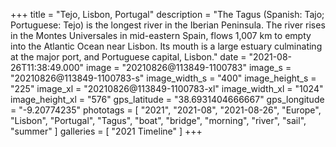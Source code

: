 +++
title = "Tejo, Lisbon, Portugal"
description = "The Tagus (Spanish: Tajo; Portuguese: Tejo) is the longest river in the Iberian Peninsula. The river rises in the Montes Universales in mid-eastern Spain, flows 1,007 km to empty into the Atlantic Ocean near Lisbon. Its mouth is a large estuary culminating at the major port, and Portuguese capital, Lisbon."
date = "2021-08-26T11:38:49.000"
image = "20210826@113849-1100783"
image_s = "20210826@113849-1100783-s"
image_width_s = "400"
image_height_s = "225"
image_xl = "20210826@113849-1100783-xl"
image_width_xl = "1024"
image_height_xl = "576"
gps_latitude = "38.6931404666667"
gps_longitude = "-9.20774235"
phototags = [ "2021", "2021-08", "2021-08-26", "Europe", "Lisbon", "Portugal", "Tagus", "boat", "bridge", "morning", "river", "sail", "summer" ]
galleries = [ "2021 Timeline" ]
+++
